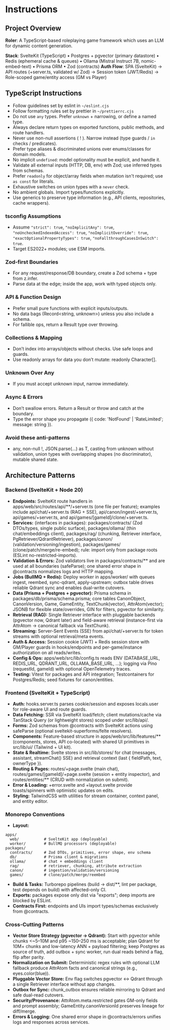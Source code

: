 # Instructions

## Project Overview

**Roler**: A TypeScript-based roleplaying game framework which uses an LLM for dynamic content generation.

**Stack**: SvelteKit (TypeScript) • Postgres + pgvector (primary datastore) • Redis (ephemeral cache & queues) • Ollama (Mistral Instruct 7B, nomic-embed-text) • Prisma ORM • Zod (contracts)
**Auth Flow**: SPA (SvelteKit) → API routes (+server.ts, validated w/ Zod) → Session token (JWT/Redis) → Role-scoped game/entity access (GM vs Player)

## TypeScript Instructions

- Follow guidelines set by eslint in `~/eslint.cjs`
- Follow formatting rules set by prettier in `~/prettierrc.cjs`
- Do not use `any` types. Prefer `unknown` + narrowing, or define a named type.
- Always declare return types on exported functions, public methods, and route handlers.
- Never use non-null assertions ( ! ). Narrow instead (type guards / `in` checks / predicates).
- Prefer type aliases & discriminated unions over enums/classes for domain models.
- No implicit `undefined`: model optionality must be explicit, and handle it.
- Validate all external inputs (HTTP, DB, env) wth Zod; use inferred types from schemas.
- Prefer `readonly` for object/array fields when mutation isn't required; use `as const` for literals.
- Exhaustive switches on union types with a `never` check.
- No ambient globals. Import types/functions explicitly.
- Use generics to preserve type information (e.g., API clients, repositories, cache wrappers).

### tsconfig Assumptions

- Assume `"strict": true`, `"noImplicitAny": true`, `"noUncheckedIndexedAccess": true`, `"noImplicitOverride": true`, `"exactOptionalPropertyTypes": true`, `"noFallthroughCasesInSwitch": true`.
- Target ES2022+ modules; use ESM imports.

### Zod-first Boundaries

- For any request/response/DB boundary, create a Zod schema + type from z.infer.
- Parse data at the edge; inside the app, work with typed objects only.

### API & Function Design

- Prefer small pure functions with explicit inputs/outputs.
- No data bags (Record<string, unknown>) unless you also include a schema.
- For fallible ops, return a Result type over throwing.

### Collections & Mapping

- Don’t index into arrays/objects without checks. Use safe loops and guards.
- Use readonly arrays for data you don’t mutate: readonly Character[].

### Unknown Over Any

- If you must accept unknown input, narrow immediately.

### Async & Errors

- Don’t swallow errors. Return a Result or throw and catch at the boundary.
- Type the error shape you propagate ({ code: 'NotFound' | 'RateLimited'; message: string }).

### Avoid these anti-patterns

- any, non-null !, JSON.parse(...) as T, casting from unknown without validation, union types with overlapping shapes (no discriminator), mutable shared state.

## Architecture Patterns

### Backend (SvelteKit + Node 20)

- **Endpoints:** SvelteKit route handlers in apps/web/src/routes/api/**/+server.ts (one file per feature); examples include api/chat/+server.ts (RAG + SSE), api/canon/ingest/+server.ts, api/games/+server.ts, and api/games/[gameId]/clone/+server.ts.
- **Services:** (interfaces in packages): packages/contracts/ (Zod DTOs/types, single public surface), packages/ollama/ (thin chat/embeddings client), packages/rag/ (chunking, Retriever interface, PgRetriever/QdrantRetriever), packages/canon/ (validation/versioning/ingestion), packages/games/ (clone/patch/merge/re-embed); rule: import only from package roots (ESLint no-restricted-imports).
- **Validation & Errors:** Zod validators live in packages/contracts/** and are used at all boundaries (safeParse); one shared error shape in @contracts normalizes logs and HTTP mapping.
- **Jobs (BullMQ + Redis):** Deploy worker in apps/worker/ with queues ingest, reembed, sync-qdrant, apply-upstream; outbox table drives reliable Qdrant sync and enables dual-write cutovers.
- **Data (Prisma + Postgres + pgvector):** Prisma schema in packages/db/prisma/schema.prisma; core tables CanonObject, CanonVersion, Game, GameEntity, TextChunk(vector), AttrAtom(vector); JSONB for flexible state/overrides, GIN for filters, pgvector for similarity.
- **Retrieval (RAG):** Single Retriever interface with pluggable backends (pgvector now, Qdrant later) and field-aware retrieval (instance-first via AttrAtom → canonical fallback via TextChunk).
- **Streaming:** Server-Sent Events (SSE) from api/chat/+server.ts for token streams with optional retrieval/meta events.
- **Auth & Access:** Session cookie (JWT) + Redis session store with GM/Player guards in hooks/endpoints and per-game/instance authorization on all reads/writes.
- **Config & Ops:** apps/web/src/lib/config.ts reads ENV (DATABASE_URL, REDIS_URL, QDRANT_URL, OLLAMA_BASE_URL, ...); logging via Pino (requestId, gameId) with optional OpenTelemetry traces.
- **Testing:** Vitest for packages and API integration; Testcontainers for Postgres/Redis; seed fixtures for canon/entities.

### Frontend (SvelteKit + TypeScript)

- **Auth:** hooks.server.ts parses cookie/session and exposes locals.user for role-aware UI and route guards.
- **Data Fetching:** SSR via SvelteKit load/fetch; client mutations/cache via TanStack Query (or lightweight stores) scoped under src/lib/api/.
- **Forms:** Zod schemas from @contracts with SvelteKit actions using safeParse (optional sveltekit-superforms/felte resolvers).
- **Components:** Feature-based structure in apps/web/src/lib/features/** (components, stores, API co-located) with shared UI primitives in src/lib/ui/ (Tailwind + UI kit).
- **State & Realtime:** Svelte stores in src/lib/stores/ for chat (messages, assistant, streamChat() SSE) and retrieval context (last { fieldPath, text, ownerType }).
- **Routing & Pages:** routes/+page.svelte (main chat), routes/games/[gameId]/+page.svelte (session + entity inspector), and routes/entities/** (CRUD with normalization on submit).
- **Error & Loading:** +error.svelte and +layout.svelte provide toasts/spinners with optimistic updates on edits.
- **Styling:** TailwindCSS with utilities for stream container, context panel, and entity editor.

### Monorepo Conventions

- **Layout:**

```tree
apps/
  web/           # SvelteKit app (deployable)
  worker/        # BullMQ processors (deployable)
packages/
  contracts/     # Zod DTOs, primitives, error shape, env schema
  db/            # Prisma client & migrations
  ollama/        # chat + embeddings client
  rag/           # retriever, chunking, attribute extraction
  canon/         # ingestion/validation/versioning
  games/         # clone/patch/merge/reembed
```

- **Build & Tasks:** Turborepo pipelines (build → dist/**, lint per package, test depends on build) with affected-only CI.
- **Exports:** packages expose only dist via "exports"; deep imports are blocked by ESLint.
- **Contracts First:** endpoints and UIs import types/schemas exclusively from @contracts.

### Cross-Cutting Patterns

- **Vector Store Strategy (pgvector → Qdrant):** Start with pgvector while chunks <~5–10M and p95 ~150–250 ms is acceptable; plan Qdrant for 10M+ chunks and low-latency ANN + payload filtering; keep Postgres as source of truth, add outbox + sync worker, run dual reads behind a flag, flip after parity.
- **Normalization on Submit:** Deterministic regex rules with optional LLM fallback produce AttrAtom facts and canonical strings (e.g., eyes.color(blue)).
- **Pluggable Vector Store:** Env flag switches pgvector ↔ Qdrant through a single Retriever interface without app changes.
- **Outbox for Sync:** chunk_outbox ensures reliable mirroring to Qdrant and safe dual-read cutovers.
- **Security/Provenance:** AttrAtom.meta.restricted gates GM-only fields and prompt assembly; GameEntity.canonVersionId preserves lineage for diff/merge.
- **Errors & Logging:** One shared error shape in @contracts/errors unifies logs and responses across services.